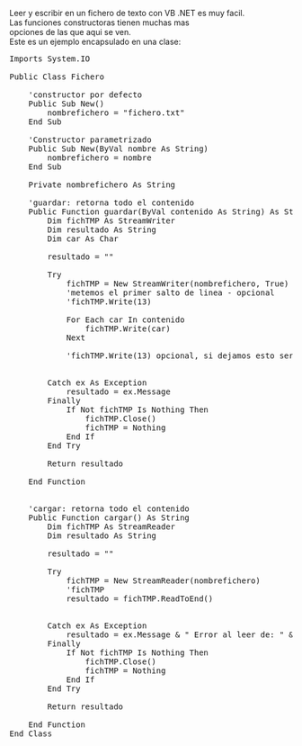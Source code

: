 Leer y escribir en un fichero de texto con VB .NET es muy facil.<br>
Las funciones constructoras tienen muchas mas <br>opciones de las que aqui se ven.<br>
Este es un ejemplo encapsulado en una clase:
<pre>
Imports System.IO

Public Class Fichero

    'constructor por defecto
    Public Sub New()
        nombrefichero = "fichero.txt"
    End Sub

    'Constructor parametrizado
    Public Sub New(ByVal nombre As String)
        nombrefichero = nombre
    End Sub

    Private nombrefichero As String

    'guardar: retorna todo el contenido
    Public Function guardar(ByVal contenido As String) As String
        Dim fichTMP As StreamWriter
        Dim resultado As String
        Dim car As Char

        resultado = ""

        Try
            fichTMP = New StreamWriter(nombrefichero, True)
            'metemos el primer salto de linea - opcional
            'fichTMP.Write(13)

            For Each car In contenido
                fichTMP.Write(car)
            Next

            'fichTMP.Write(13) opcional, si dejamos esto seria como un writeline


        Catch ex As Exception
            resultado = ex.Message
        Finally
            If Not fichTMP Is Nothing Then
                fichTMP.Close()
                fichTMP = Nothing
            End If
        End Try

        Return resultado

    End Function


    'cargar: retorna todo el contenido
    Public Function cargar() As String
        Dim fichTMP As StreamReader
        Dim resultado As String

        resultado = ""

        Try
            fichTMP = New StreamReader(nombrefichero)
            'fichTMP
            resultado = fichTMP.ReadToEnd()


        Catch ex As Exception
            resultado = ex.Message & " Error al leer de: " & nombrefichero
        Finally
            If Not fichTMP Is Nothing Then
                fichTMP.Close()
                fichTMP = Nothing
            End If
        End Try

        Return resultado

    End Function
End Class

</pre>
